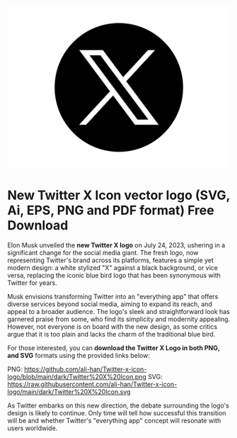![Twitter New X Icon/Logo](https://raw.githubusercontent.com/ali-han/Twitter-x-icon-logo/main/dark/Twitter%20X%20Icon.png "Twitter New X Icon/Logo")

# New Twitter X Icon vector logo (SVG, Ai, EPS, PNG and PDF format) Free Download

Elon Musk unveiled the **new Twitter X logo** on July 24, 2023, ushering in a significant change for the social media giant. The fresh logo, now representing Twitter's brand across its platforms, features a simple yet modern design: a white stylized "X" against a black background, or vice versa, replacing the iconic blue bird logo that has been synonymous with Twitter for years.

Musk envisions transforming Twitter into an "everything app" that offers diverse services beyond social media, aiming to expand its reach, and appeal to a broader audience. The logo's sleek and straightforward look has garnered praise from some, who find its simplicity and modernity appealing. However, not everyone is on board with the new design, as some critics argue that it is too plain and lacks the charm of the traditional blue bird.

For those interested, you can **download the Twitter X Logo in both PNG, and SVG** formats using the provided links below:

PNG: https://github.com/ali-han/Twitter-x-icon-logo/blob/main/dark/Twitter%20X%20Icon.png
SVG: https://raw.githubusercontent.com/ali-han/Twitter-x-icon-logo/main/dark/Twitter%20X%20Icon.svg

As Twitter embarks on this new direction, the debate surrounding the logo's design is likely to continue. Only time will tell how successful this transition will be and whether Twitter's "everything app" concept will resonate with users worldwide.
